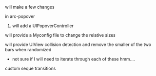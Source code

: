 
will make a few changes

in arc-popover
1. will add a UIPopoverController

will provide a Myconfig file to change the relative sizes

will provide UIView collision detection and remove the smaller of the two bars when randomized
 - not sure if I will need to iterate through each of these hmm....

custom seque transitions

